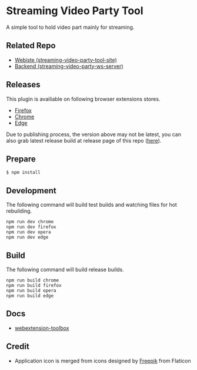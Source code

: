 # Streaming Video Party Tool

A simple tool to hold video part mainly for streaming.

## Related Repo

* [Webiste (streaming-video-party-tool-site)](https://github.com/danny8376/streaming-video-party-tool-site)
* [Backend (streaming-video-party-ws-server)](https://github.com/danny8376/streaming-video-party-ws-server)

## Releases

This plugin is availiable on following browser extensions stores.

* [Firefox](https://addons.mozilla.org/zh-TW/firefox/addon/streaming-video-party-tool/)
* [Chrome](https://chrome.google.com/webstore/detail/ejjcgcillnknldlnjomjockdceikloja)
* [Edge](https://microsoftedge.microsoft.com/addons/detail/jniglidohojdgfdghnfoodbcbmapdfhh)

Due to publishing process, the version above may not be latest, you can also grab latest release build at release page of this repo ([here](https://github.com/danny8376/streaming-video-party-tool/releases/latest)).

## Prepare

	$ npm install

## Development

The following command will build test builds and watching files for hot rebuilding.
 
    npm run dev chrome
    npm run dev firefox
    npm run dev opera
    npm run dev edge

## Build

The following command will build release builds.
 
    npm run build chrome
    npm run build firefox
    npm run build opera
    npm run build edge

## Docs

* [webextension-toolbox](https://github.com/HaNdTriX/webextension-toolbox)

## Credit

* Application icon is merged from icons designed by [Freepik](https://www.flaticon.com/authors/freepik) from Flaticon
